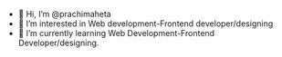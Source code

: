 - 👋 Hi, I’m @prachimaheta
- 👀 I’m interested in Web development-Frontend developer/designing
- 🌱 I’m currently learning Web Development-Frontend Developer/designing.
  

<!---
prachimaheta/prachimaheta is a ✨ special ✨ repository because its `README.md` (this file) appears on your GitHub profile.
You can click the Preview link to take a look at your changes.
--->
